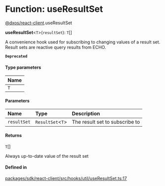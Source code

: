 # Function: useResultSet

[@dxos/react-client](../modules/dxos_react_client.md).useResultSet

**useResultSet**<`T`\>(`resultSet`): `T`[]

A convenience hook used for subscribing to changing values of a result set.
Result sets are reactive query results from ECHO.

**`Deprecated`**

#### Type parameters

| Name |
| :------ |
| `T` |

#### Parameters

| Name | Type | Description |
| :------ | :------ | :------ |
| `resultSet` | `ResultSet`<`T`\> | The result set to subscribe to |

#### Returns

`T`[]

Always up-to-date value of the result set

#### Defined in

[packages/sdk/react-client/src/hooks/util/useResultSet.ts:17](https://github.com/dxos/dxos/blob/main/packages/sdk/react-client/src/hooks/util/useResultSet.ts#L17)
